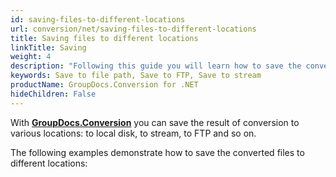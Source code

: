 ```yaml
---
id: saving-files-to-different-locations
url: conversion/net/saving-files-to-different-locations
title: Saving files to different locations
linkTitle: Saving
weight: 4
description: "Following this guide you will learn how to save the converted PDF, Word, Excel, or PowerPoint documents to local disk, stream or FTP."
keywords: Save to file path, Save to FTP, Save to stream
productName: GroupDocs.Conversion for .NET
hideChildren: False
---
```

With [**GroupDocs.Conversion**](https://products.groupdocs.com/conversion/net) you can save the result of conversion to various locations: to local disk, to stream, to FTP and so on.

The following examples demonstrate how to save the converted files to different locations:
